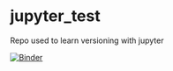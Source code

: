 # jupyter_test

Repo used to learn versioning with jupyter

[![Binder](https://mybinder.org/badge_logo.svg)](https://mybinder.org/v2/gh/PietroZamberlan/jupyter_test.git/HEAD)
